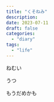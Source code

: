 ```yaml
---
title: "くそねみ"
description:
date: 2023-07-11
draft: false
categories:
  - "diary"
tags:
  - "life"
---
```


ねむい

うつ

もうだめかも
